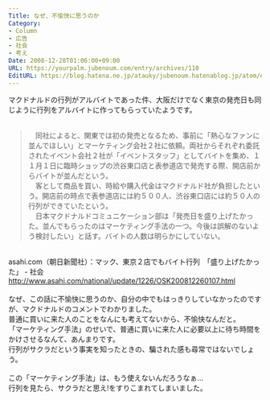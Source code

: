 ```yaml
---
Title: なぜ、不愉快に思うのか
Category:
- Column
- 広告
- 社会
- 考え
Date: 2008-12-28T01:06:00+09:00
URL: https://yourpalm.jubenoum.com/entry/archives/110
EditURL: https://blog.hatena.ne.jp/atauky/jubenoum.hatenablog.jp/atom/entry/6653458415120883643
---
```


マクドナルドの行列がアルバイトであった件、大阪だけでなく東京の発売日も同じように行列をアルバイトに作ってもらっていたようです。<br /><br /><blockquote cite="http://www.asahi.com/national/update/1226/OSK200812260107.html" title="asahi.com（朝日新聞社）：マック、東京２店でもバイト行列　「盛り上げたかった」 - 社会"><p>　同社によると、関東では初の発売となるため、事前に「熱心なファンに並んでほしい」とマーケティング会社２社に依頼。両社からそれぞれ委託されたイベント会社２社が「イベントスタッフ」としてバイトを集め、１１月１日に臨時ショップの渋谷東口店と表参道店で発売する際、開店前からバイトが並んだという。<br />　客として商品を買い、時給や購入代金はマクドナルド社が負担したという。開店前の時点で表参道店には約５００人、渋谷東口店には約５０人の行列ができていたという。<br />　日本マクドナルドコミュニケーション部は「発売日を盛り上げたかった。並んでもらったのはマーケティング手法の一つ。今後は誤解のないよう検討したい」と話す。バイトの人数は明らかにしていない。 </p></blockquote><br />asahi.com（朝日新聞社）：マック、東京２店でもバイト行列　「盛り上げたかった」 - 社会<br />http://www.asahi.com/national/update/1226/OSK200812260107.html<br /><br />なぜ、この話に不愉快に思うのか、自分の中でもはっきりしていなかったのですが、マクドナルドのコメントでわかりました。<br />普通に買いに来た人のことをなんにも考えてないから、不愉快なんだと。<br />「マーケティング手法」のせいで、普通に買いに来た人に必要以上に待ち時間をかけさせるなんて、あんまりです。<br />行列がサクラだという事実を知ったときの、騙された感も尋常ではないでしょう。<br /><br />この「マーケティング手法」は、もう使えないんだろうなぁ...<br />行列を見たら、サクラだと思え!をすりこまれてしまいました。
